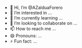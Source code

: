 - 👋 Hi, I’m @AZalduaForero
- 👀 I’m interested in ...
- 🌱 I’m currently learning ...
- 💞️ I’m looking to collaborate on ...
- 📫 How to reach me ...
- 😄 Pronouns: ...
- ⚡ Fun fact: ...

<!---
AZalduaForero/AZalduaForero is a ✨ special ✨ repository because its `README.md` (this file) appears on your GitHub profile.
You can click the Preview link to take a look at your changes.
--->
